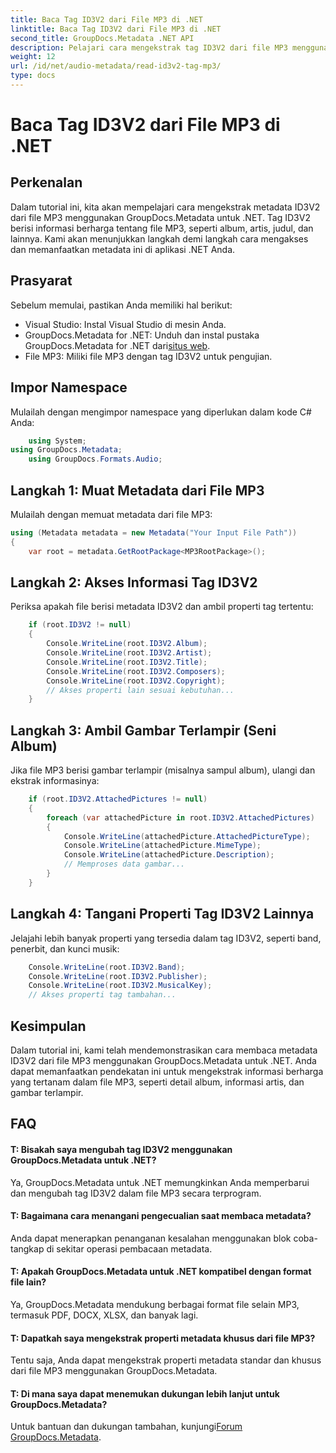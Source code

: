 ```yaml
---
title: Baca Tag ID3V2 dari File MP3 di .NET
linktitle: Baca Tag ID3V2 dari File MP3 di .NET
second_title: GroupDocs.Metadata .NET API
description: Pelajari cara mengekstrak tag ID3V2 dari file MP3 menggunakan GroupDocs.Metadata untuk .NET. Akses album, artis, dan lainnya secara terprogram.
weight: 12
url: /id/net/audio-metadata/read-id3v2-tag-mp3/
type: docs
---
```

# Baca Tag ID3V2 dari File MP3 di .NET

## Perkenalan
Dalam tutorial ini, kita akan mempelajari cara mengekstrak metadata ID3V2 dari file MP3 menggunakan GroupDocs.Metadata untuk .NET. Tag ID3V2 berisi informasi berharga tentang file MP3, seperti album, artis, judul, dan lainnya. Kami akan menunjukkan langkah demi langkah cara mengakses dan memanfaatkan metadata ini di aplikasi .NET Anda.
## Prasyarat
Sebelum memulai, pastikan Anda memiliki hal berikut:
- Visual Studio: Instal Visual Studio di mesin Anda.
-  GroupDocs.Metadata for .NET: Unduh dan instal pustaka GroupDocs.Metadata for .NET dari[situs web](https://releases.groupdocs.com/metadata/net/).
- File MP3: Miliki file MP3 dengan tag ID3V2 untuk pengujian.

## Impor Namespace
Mulailah dengan mengimpor namespace yang diperlukan dalam kode C# Anda:
```csharp
    using System;
using GroupDocs.Metadata;
    using GroupDocs.Formats.Audio;
```
## Langkah 1: Muat Metadata dari File MP3
Mulailah dengan memuat metadata dari file MP3:
```csharp
using (Metadata metadata = new Metadata("Your Input File Path"))
{
    var root = metadata.GetRootPackage<MP3RootPackage>();
```
## Langkah 2: Akses Informasi Tag ID3V2
Periksa apakah file berisi metadata ID3V2 dan ambil properti tag tertentu:
```csharp
    if (root.ID3V2 != null)
    {
        Console.WriteLine(root.ID3V2.Album);
        Console.WriteLine(root.ID3V2.Artist);
        Console.WriteLine(root.ID3V2.Title);
        Console.WriteLine(root.ID3V2.Composers);
        Console.WriteLine(root.ID3V2.Copyright);
        // Akses properti lain sesuai kebutuhan...
    }
```
## Langkah 3: Ambil Gambar Terlampir (Seni Album)
Jika file MP3 berisi gambar terlampir (misalnya sampul album), ulangi dan ekstrak informasinya:
```csharp
    if (root.ID3V2.AttachedPictures != null)
    {
        foreach (var attachedPicture in root.ID3V2.AttachedPictures)
        {
            Console.WriteLine(attachedPicture.AttachedPictureType);
            Console.WriteLine(attachedPicture.MimeType);
            Console.WriteLine(attachedPicture.Description);
            // Memproses data gambar...
        }
    }
```
## Langkah 4: Tangani Properti Tag ID3V2 Lainnya
Jelajahi lebih banyak properti yang tersedia dalam tag ID3V2, seperti band, penerbit, dan kunci musik:
```csharp
    Console.WriteLine(root.ID3V2.Band);
    Console.WriteLine(root.ID3V2.Publisher);
    Console.WriteLine(root.ID3V2.MusicalKey);
    // Akses properti tag tambahan...
```

## Kesimpulan
Dalam tutorial ini, kami telah mendemonstrasikan cara membaca metadata ID3V2 dari file MP3 menggunakan GroupDocs.Metadata untuk .NET. Anda dapat memanfaatkan pendekatan ini untuk mengekstrak informasi berharga yang tertanam dalam file MP3, seperti detail album, informasi artis, dan gambar terlampir.

## FAQ
#### T: Bisakah saya mengubah tag ID3V2 menggunakan GroupDocs.Metadata untuk .NET?
Ya, GroupDocs.Metadata untuk .NET memungkinkan Anda memperbarui dan mengubah tag ID3V2 dalam file MP3 secara terprogram.
#### T: Bagaimana cara menangani pengecualian saat membaca metadata?
Anda dapat menerapkan penanganan kesalahan menggunakan blok coba-tangkap di sekitar operasi pembacaan metadata.
#### T: Apakah GroupDocs.Metadata untuk .NET kompatibel dengan format file lain?
Ya, GroupDocs.Metadata mendukung berbagai format file selain MP3, termasuk PDF, DOCX, XLSX, dan banyak lagi.
#### T: Dapatkah saya mengekstrak properti metadata khusus dari file MP3?
Tentu saja, Anda dapat mengekstrak properti metadata standar dan khusus dari file MP3 menggunakan GroupDocs.Metadata.
#### T: Di mana saya dapat menemukan dukungan lebih lanjut untuk GroupDocs.Metadata?
 Untuk bantuan dan dukungan tambahan, kunjungi[Forum GroupDocs.Metadata](https://forum.groupdocs.com/c/metadata/14).